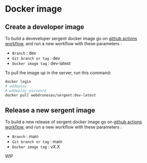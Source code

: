 # Docker image

## Create a developer image

To build a deveveloper sergent docker image go on [github actions workflow](https://github.com/webdrone-fr/infra-sergent/actions/workflows/docker-ci.yml), and run a new workflow with these parameters :
- `Branch` : dev
- `Git branch or tag` : dev
- `Docker image tag` : dev-latest

To pull the image up in the server, run this command:

```sh
docker login
# wddeploy
# wddeploy password
docker pull webdronesas/sergent:dev-latest
```

## Release a new sergent image

To build a new release of sergent docker image go on [github actions workflow](https://github.com/webdrone-fr/infra-sergent/actions/workflows/docker-ci.yml), and run a new workflow with these parameters :
- `Branch` : main
- `Git branch or tag` : main
- `Docker image tag` : vX.X

WIP